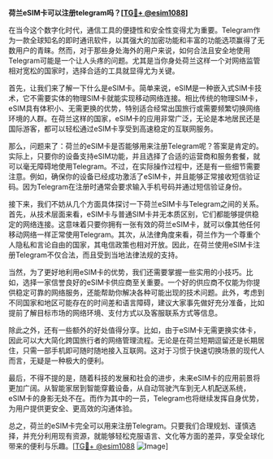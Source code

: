 **荷兰eSIM卡可以注册telegram吗？[[TG💪+ @esim1088](https://t.me/s/esim1088)]**

在当今这个数字化时代，通信工具的便捷性和安全性变得尤为重要。Telegram作为一款全球知名的即时通讯软件，以其强大的加密功能和丰富的功能选项赢得了无数用户的青睐。然而，对于那些身处海外的用户来说，如何合法且安全地使用Telegram可能是一个让人头疼的问题。尤其是当你身处荷兰这样一个对网络监管相对宽松的国家时，选择合适的工具就显得尤为关键。

首先，让我们来了解一下什么是eSIM卡。简单来说，eSIM是一种嵌入式SIM卡技术，它不需要实体的物理SIM卡就能实现移动网络连接。相比传统的物理SIM卡，eSIM具有体积小、无需更换的优势，特别适合经常出国旅行或需要频繁切换网络环境的人群。在荷兰这样的国家，eSIM卡的应用非常广泛，无论是本地居民还是国际游客，都可以轻松通过eSIM卡享受到高速稳定的互联网服务。

那么，问题来了：荷兰的eSIM卡是否能够用来注册Telegram呢？答案是肯定的。实际上，只要你的设备支持eSIM功能，并且选择了合适的运营商和服务套餐，就可以毫无障碍地使用Telegram。不过，在实际操作过程中，还是有一些细节需要注意。例如，确保你的设备已经成功激活了eSIM卡，并且能够正常接收短信验证码。因为Telegram在注册时通常会要求输入手机号码并通过短信验证身份。

接下来，我们不妨从几个方面具体探讨一下荷兰eSIM卡与Telegram之间的关系。首先，从技术层面来看，eSIM卡与普通SIM卡并无本质区别，它们都能够提供稳定的网络连接。这意味着只要你拥有一张有效的荷兰eSIM卡，就可以像其他任何移动网络一样正常使用Telegram。其次，从法律角度来看，荷兰作为一个尊重个人隐私和言论自由的国家，其电信政策也相对开放。因此，在荷兰使用eSIM卡注册Telegram不仅合法，而且受到当地法律法规的支持。

当然，为了更好地利用eSIM卡的优势，我们还需要掌握一些实用的小技巧。比如，选择一家信誉良好的eSIM卡供应商至关重要。一个好的供应商不仅能为你提供稳定可靠的网络服务，还能帮助你解决各种可能出现的技术问题。此外，考虑到不同国家和地区可能存在的时间差和语言障碍，建议大家事先做好充分准备，比如提前了解目标市场的网络环境、支付方式以及客服联系方式等信息。

除此之外，还有一些额外的好处值得分享。比如，由于eSIM卡无需更换实体卡，因此可以大大简化跨国旅行者的网络管理流程。无论是在荷兰短期逗留还是长期居住，只需一部手机即可随时随地接入互联网。这对于习惯于快速切换场景的现代人而言，无疑是一种极大的便利。

最后，不得不提的是，随着科技的发展和社会的进步，未来eSIM卡的应用前景将更加广阔。从智能家居到智能穿戴设备，从自动驾驶汽车到无人机配送系统，eSIM卡的身影无处不在。而作为其中的一员，Telegram也将继续发挥自身优势，为用户提供更安全、更高效的沟通体验。

总之，荷兰的eSIM卡完全可以用来注册Telegram。只要我们合理规划、谨慎选择，并充分利用现有资源，就能够轻松克服语言、文化等方面的差异，享受全球化带来的便利与乐趣。[[TG💪+ @esim1088](https://t.me/s/esim1088) ![Image](https://i.postimg.cc/4NQfJmqS/Snipaste-2025-05-13-00-14-12.png)]